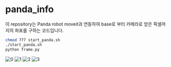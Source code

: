 # panda_info

이 repository는 Panda robot moveit과 연동하여 base로 부터 카메라로 얻은 픽셀까지의 좌표를 구하는 코드입니다.

```bash
chmod 777 start_panda.sh
./start_panda.sh
python frame.py
```
![0](https://user-images.githubusercontent.com/53217819/105984133-0e5dcf80-60dd-11eb-881a-19dcaf095e36.png)
![1](https://user-images.githubusercontent.com/53217819/105984140-10279300-60dd-11eb-8f17-7984c42a4d3a.png)
![2](https://user-images.githubusercontent.com/53217819/105984143-1158c000-60dd-11eb-861c-05076449c4e8.png)
![3](https://user-images.githubusercontent.com/53217819/105984146-13228380-60dd-11eb-8098-ec7bfdadf98d.png)
